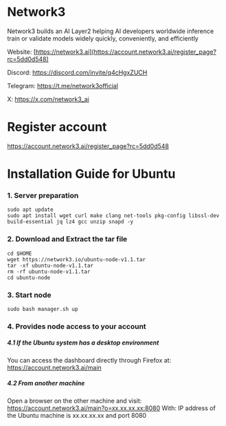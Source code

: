 # Network3
Network3 builds an AI Layer2 helping AI developers worldwide inference train or validate models widely quickly, conveniently, and efficiently

Website: [https://network3.ai](https://account.network3.ai/register_page?rc=5dd0d548)

Discord: https://discord.com/invite/q4cHgxZUCH

Telegram: https://t.me/network3official

X: https://x.com/network3_ai
# Register account

https://account.network3.ai/register_page?rc=5dd0d548

# Installation Guide for Ubuntu

### 1. Server preparation

```
sudo apt update
sudo apt install wget curl make clang net-tools pkg-config libssl-dev build-essential jq lz4 gcc unzip snapd -y
```


### 2. Download and Extract the tar file
```
cd $HOME
wget https://network3.io/ubuntu-node-v1.1.tar
tar -xf ubuntu-node-v1.1.tar
rm -rf ubuntu-node-v1.1.tar
cd ubuntu-node
```
### 3. Start node
```
sudo bash manager.sh up
```
### 4. Provides node access to your account

##### 4.1 If the Ubuntu system has a desktop environment

 You can access the dashboard directly through Firefox at: https://account.network3.ai/main
 
##### 4.2  From another machine

Open a browser on the other machine and visit: https://account.network3.ai/main?o=xx.xx.xx.xx:8080
With: IP address of the Ubuntu machine is xx.xx.xx.xx and port 8080

